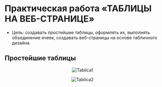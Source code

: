# Практическая работа  «ТАБЛИЦЫ НА ВЕБ-СТРАНИЦЕ»
* Цель:  создавать простейшие таблицы, оформлять их, выполнять объединение ячеек, создавать веб-страницы на основе табличного дизайна.

## Простейшие таблицы 
<p align="center"><image src="/images/Tablica1.jpg" alt="Tablica1"></p>
<p align="center"><image src="/images/Tablica2.jpg" alt="Tablica2"></p>

